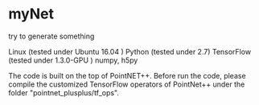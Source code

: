 # myNet
try to generate something

Linux (tested under Ubuntu 16.04 )
Python (tested under 2.7)
TensorFlow (tested under 1.3.0-GPU )
numpy, h5py

The code is built on the top of PointNET++. Before run the code, please compile the customized TensorFlow operators of PointNet++ under the folder "pointnet_plusplus/tf_ops".